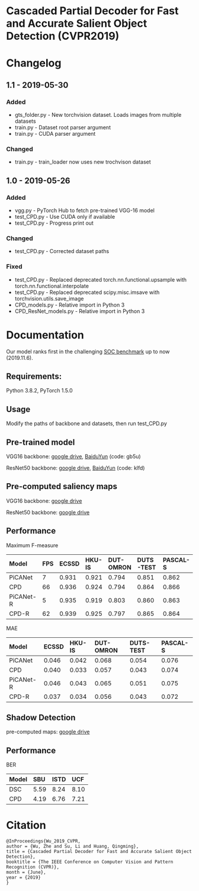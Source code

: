 # Cascaded Partial Decoder for Fast and Accurate Salient Object Detection (CVPR2019)

# Changelog
## 1.1 - 2019-05-30
### Added
- gts_folder.py - New torchvision dataset. Loads images from multiple datasets
- train.py - Dataset root parser argument
- train.py - CUDA parser argument

### Changed

- train.py - train_loader now uses new trochvison dataset


## 1.0 - 2019-05-26
### Added
- vgg.py - PyTorch Hub to fetch pre-trained VGG-16 model
- test_CPD.py - Use CUDA only if available
- test_CPD.py - Progress print out

### Changed

- test_CPD.py - Corrected dataset paths

### Fixed
- test_CPD.py - Replaced deprecated torch.nn.functional.upsample with torch.nn.functional.interpolate
- test_CPD.py - Replaced deprecated scipy.misc.imsave with torchvision.utils.save_image
- CPD_models.py - Relative import in Python 3
- CPD_ResNet_models.py - Relative import in Python 3



# Documentation
Our model ranks first in the challenging [SOC benchmark](http://dpfan.net/SOCBenchmark/) up to now (2019.11.6).

## Requirements:

Python 3.8.2, PyTorch 1.5.0

## Usage

Modify the paths of backbone and datasets, then run test_CPD.py

## Pre-trained model

VGG16     backbone: [google drive](https://drive.google.com/open?id=1ddopz30_sNPOb0MvTCoNwZwL-oQDMGIW), [BaiduYun](https://pan.baidu.com/s/18qF_tpyRfbgZ0YLleP8c5A) (code: gb5u)

ResNet50  backbone: [google drive](https://drive.google.com/open?id=188sybU9VU5rW2BH2Yzhko4w-G5sPp6yG), [BaiduYun](https://pan.baidu.com/s/1tc6MWlj5sbMJJGCyUNFxbQ) (code: klfd)

## Pre-computed saliency maps

VGG16     backbone: [google drive](https://drive.google.com/open?id=1LcCTcKGEsZjO8WUgbGpiiZ4atQrK1u_O)

ResNet50  backbone: [google drive](https://drive.google.com/open?id=16pLY2qYZ1KIzPRwR7zFUseEDJiwhdHOg)

## Performance

Maximum F-measure

|Model|FPS|ECSSD|HKU-IS|DUT-OMRON|DUTS-TEST|PASCAL-S|
|:----|:----|:----|:----|:----|:----|:----|
|PiCANet|7|0.931|0.921|0.794|0.851|0.862|
|CPD|66|0.936|0.924|0.794|0.864|0.866|
|PiCANet-R|5|0.935|0.919|0.803|0.860|0.863|
|CPD-R|62|0.939|0.925|0.797|0.865|0.864|

MAE

|Model|ECSSD|HKU-IS|DUT-OMRON|DUTS-TEST|PASCAL-S|
|:----|:----|:----|:----|:----|:----|
|PiCANet|0.046|0.042|0.068|0.054|0.076|
|CPD|0.040|0.033|0.057|0.043|0.074|
|PiCANet-R|0.046|0.043|0.065|0.051|0.075|
|CPD-R|0.037|0.034|0.056|0.043|0.072|

## Shadow Detection

pre-computed maps: [google drive](https://drive.google.com/open?id=1R__w0FXpMhUMnIuoxPaX6cFzwAypX13U)

## Performance

BER

|Model|SBU|ISTD|UCF|
|:----|:----|:----|:----|
|DSC|5.59|8.24|8.10|
|CPD|4.19|6.76|7.21|

# Citation
```
@InProceedings{Wu_2019_CVPR,
author = {Wu, Zhe and Su, Li and Huang, Qingming},
title = {Cascaded Partial Decoder for Fast and Accurate Salient Object Detection},
booktitle = {The IEEE Conference on Computer Vision and Pattern Recognition (CVPR)},
month = {June},
year = {2019}
}
```
